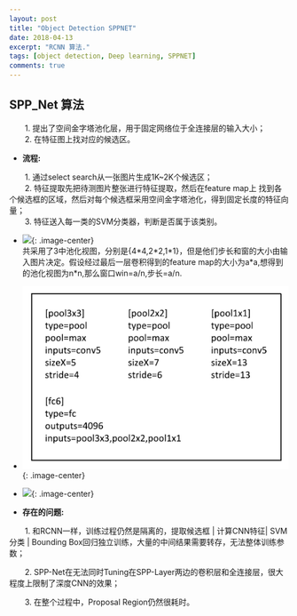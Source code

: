 ```yaml
---
layout: post
title: "Object Detection SPPNET"
date: 2018-04-13
excerpt: "RCNN 算法."
tags: [object detection, Deep learning, SPPNET]
comments: true
---
```

## **SPP_Net 算法** 

&ensp;&ensp;&ensp;&ensp;1. 提出了空间金字塔池化层，用于固定网络位于全连接层的输入大小；  
&ensp;&ensp;&ensp;&ensp;2. 在特征图上找对应的候选区。  

* **流程:**   

&ensp;&ensp;&ensp;&ensp;1. 通过select search从一张图片生成1K~2K个候选区；  
&ensp;&ensp;&ensp;&ensp;2. 特征提取先把待测图片整张进行特征提取，然后在feature map上 找到各个候选框的区域，然后对每个候选框采用空间金字塔池化，得到固定长度的特征向量；  
&ensp;&ensp;&ensp;&ensp;3. 特征送入每一类的SVM分类器，判断是否属于该类别。  

* ![](https://github.com/xmxxiong/xmxxiong.github.io/blob/master/assets/img/R_CNN/spp_1.png?raw=true){: .image-center}  
共采用了3中池化视图，分别是{4\*4,2\*2,1\*1}，但是他们步长和窗的大小由输入图片决定。假设经过最后一层卷积得到的feature map的大小为a\*a,想得到的池化视图为n\*n,那么窗口win=a/n,步长=a/n.
* ![](https://github.com/xmxxiong/xmxxiong.github.io/blob/master/assets/img/Spp_Net/spp_3.png?raw=true){: .image-center}  
* ![](https://github.com/xmxxiong/xmxxiong.github.io/blob/master/assets/img/R_CNN/spp_2.png?raw=true){: .image-center}  

* **存在的问题:**   

&ensp;&ensp;&ensp;&ensp;1. 和RCNN一样，训练过程仍然是隔离的，提取候选框 | 计算CNN特征| SVM分类 | Bounding Box回归独立训练，大量的中间结果需要转存，无法整体训练参数；  

&ensp;&ensp;&ensp;&ensp;2. SPP-Net在无法同时Tuning在SPP-Layer两边的卷积层和全连接层，很大程度上限制了深度CNN的效果；  

&ensp;&ensp;&ensp;&ensp;3. 在整个过程中，Proposal Region仍然很耗时。  
